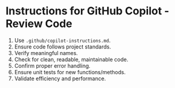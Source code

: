 # Instructions for GitHub Copilot - Review Code

1. Use `.github/copilot-instructions.md`.
2. Ensure code follows project standards.
3. Verify meaningful names.
4. Check for clean, readable, maintainable code.
5. Confirm proper error handling.
6. Ensure unit tests for new functions/methods.
7. Validate efficiency and performance.